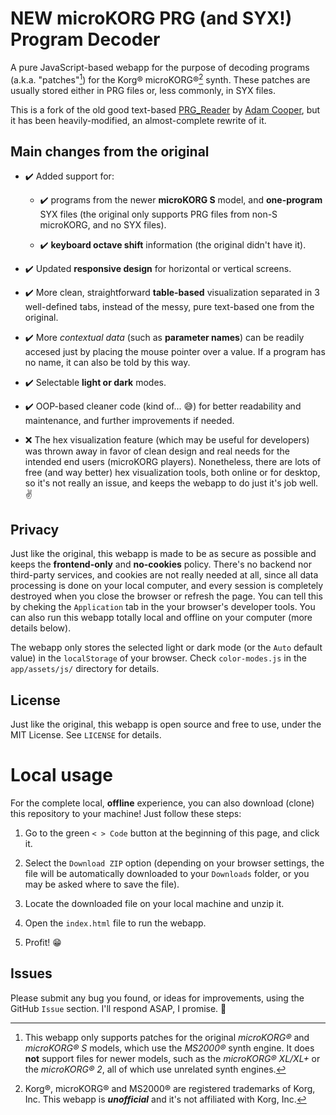 # NEW microKORG PRG (and SYX!) Program Decoder

A pure JavaScript-based webapp for the purpose of decoding programs (a.k.a. "patches"[^1]) for the Korg® microKORG®[^2] synth. These patches are usually stored either in PRG files or, less commonly, in SYX files.

This is a fork of the old good text-based [PRG_Reader](https://www.hilltop-cottage.info/a/PRG_Reader.html) by [Adam Cooper](https://github.com/arc12), but it has been heavily-modified, an almost-complete rewrite of it.

[^1]: This webapp only supports patches for the original _microKORG®_ and _microKORG® S_ models, which use the _MS2000®_ synth engine. It does **not** support files for newer models, such as the _microKORG® XL/XL+_ or the _microKORG® 2_, all of which use unrelated synth engines.
[^2]: Korg®, microKORG® and MS2000® are registered trademarks of Korg, Inc. This webapp is **_unofficial_** and it's not affiliated with Korg, Inc.


## Main changes from the original

- ✔️ Added support for:

    - ✔️ programs from the newer **microKORG S** model, and **one-program** SYX files (the original only supports PRG files from non-S microKORG, and no SYX files).

    - ✔️ **keyboard octave shift** information (the original didn't have it).

- ✔️ Updated **responsive design** for horizontal or vertical screens.

- ✔️ More clean, straightforward **table-based** visualization separated in 3 well-defined tabs, instead of the messy, pure text-based one from the original.

- ✔️ More _contextual data_ (such as **parameter names**) can be readily accesed just by placing the mouse pointer over a value. If a program has no name, it can also be told by this way.

- ✔️ Selectable **light or dark** modes.

- ✔️ OOP-based cleaner code (kind of... 😅) for better readability and maintenance, and further improvements if needed.

- ❌ The hex visualization feature (which may be useful for developers) was thrown away in favor of clean design and real needs for the intended end users (microKORG players). Nonetheless, there are lots of free (and way better) hex visualization tools, both online or for desktop, so it's not really an issue, and keeps the webapp to do just it's job well. ✌


## Privacy

Just like the original, this webapp is made to be as secure as possible and keeps the **frontend-only** and **no-cookies** policy. There's no backend nor third-party services, and cookies are not really needed at all, since all data processing is done on your local computer, and every session is completely destroyed when you close the browser or refresh the page. You can tell this by cheking the `Application` tab in the your browser's developer tools. You can also run this webapp totally local and offline on your computer (more details below).

The webapp only stores the selected light or dark mode (or the `Auto` default value) in the `localStorage` of your browser. Check `color-modes.js` in the `app/assets/js/` directory for details.


## License

Just like the original, this webapp is open source and free to use, under the MIT License. See `LICENSE` for details.


# Local usage

For the complete local, **offline** experience, you can also download (clone) this repository to your machine! Just follow these steps:

1. Go to the green `< > Code` button at the beginning of this page, and click it.

2. Select the `Download ZIP` option (depending on your browser settings, the file will be automatically downloaded to your `Downloads` folder, or you may be asked where to save the file).

3. Locate the downloaded file on your local machine and unzip it.

4. Open the `index.html` file to run the webapp.

5. Profit! 😁


## Issues

Please submit any bug you found, or ideas for improvements, using the GitHub `Issue` section. I'll respond ASAP, I promise. 🙏
